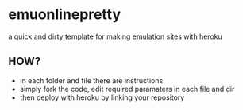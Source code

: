 # emuonlinepretty
a quick and dirty template for making emulation sites with heroku

## HOW?
* in each folder and file there are instructions
* simply fork the code, edit required paramaters in each file and dir
* then deploy with heroku by linking your repository
